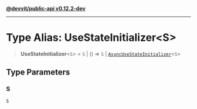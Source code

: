 [**@devvit/public-api v0.12.2-dev**](../README.md)

---

# Type Alias: UseStateInitializer\<S\>

> **UseStateInitializer**\<`S`\> = `S` \| () => `S` \| [`AsyncUseStateInitializer`](AsyncUseStateInitializer.md)\<`S`\>

## Type Parameters

### S

`S`
